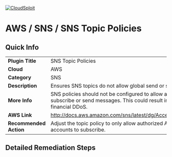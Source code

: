 [![CloudSploit](https://cloudsploit.com/img/logo-new-big-text-100.png "CloudSploit")](https://cloudsploit.com)

# AWS / SNS / SNS Topic Policies

## Quick Info

| | |
|-|-|
| **Plugin Title** | SNS Topic Policies |
| **Cloud** | AWS |
| **Category** | SNS |
| **Description** | Ensures SNS topics do not allow global send or subscribe. |
| **More Info** | SNS policies should not be configured to allow any AWS user to subscribe or send messages. This could result in data leakage or financial DDoS. |
| **AWS Link** | http://docs.aws.amazon.com/sns/latest/dg/AccessPolicyLanguage.html |
| **Recommended Action** | Adjust the topic policy to only allow authorized AWS users in known accounts to subscribe. |

## Detailed Remediation Steps

